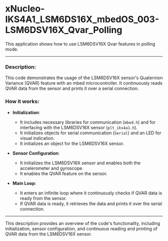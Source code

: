 # xNucleo-IKS4A1_LSM6DS16X_mbedOS_003-LSM6DSV16X_Qvar_Polling

This application shows how to use LSM6DSV16X Qvar features in polling mode.

---
### Description:

This code demonstrates the usage of the LSM6DSV16X sensor's Quaternion Variance (QVAR) feature with an mbed microcontroller. It continuously reads QVAR data from the sensor and prints it over a serial connection.

### How it works:

- **Initialization**: 
  - It includes necessary libraries for communication (`mbed.h`) and for interfacing with the LSM6DSV16X sensor (`plt_iks4a1.h`).
  - It initializes objects for serial communication (`Serial`) and an LED for visual indication.
  - It initializes an object for the LSM6DSV16X sensor.

- **Sensor Configuration**: 
  - It initializes the LSM6DSV16X sensor and enables both the accelerometer and gyroscope.
  - It enables the QVAR feature on the sensor.

- **Main Loop**:
  - It enters an infinite loop where it continuously checks if QVAR data is ready from the sensor.
  - If QVAR data is ready, it retrieves the data and prints it over the serial connection.

---

This description provides an overview of the code's functionality, including initialization, sensor configuration, and continuous reading and printing of QVAR data from the LSM6DSV16X sensor.